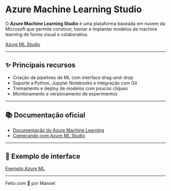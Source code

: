 # Azure Machine Learning Studio

O **Azure Machine Learning Studio** é uma plataforma baseada em nuvem da Microsoft que permite construir, treinar e implantar modelos de machine learning de forma visual e colaborativa.

[Azure ML Studio](https://learn.microsoft.com/en-us/azure/machine-learning/media/overview/azure-ml-studio.png)

---

## ✨ Principais recursos

- Criação de pipelines de ML com interface drag-and-drop
- Suporte a Python, Jupyter Notebooks e integração com Git
- Treinamento e deploy de modelos com poucos cliques
- Monitoramento e versionamento de experimentos

---

## 📚 Documentação oficial

- [Documentação do Azure Machine Learning](https://learn.microsoft.com/pt-br/azure/machine-learning/)
- [Começando com Azure ML Studio](https://learn.microsoft.com/pt-br/azure/machine-learning/overview-what-is-azure-machine-learning)

---

## 🧠 Exemplo de interface

[Exemplo Azure ML](https://learn.microsoft.com/en-us/azure/machine-learning/media/overview/azure-machine-learning-ui.png)

---

Feito com 💙 por Manoel
